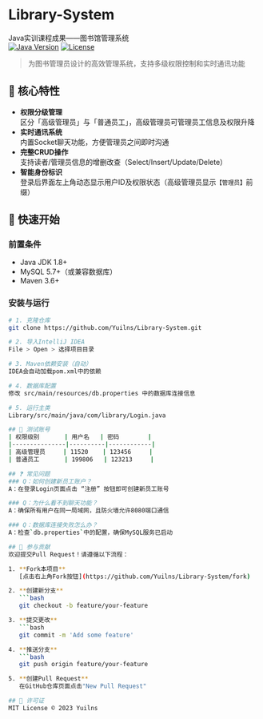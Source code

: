 # Library-System
Java实训课程成果——图书馆管理系统  
[![Java Version](https://img.shields.io/badge/Java-8%2B-orange?logo=java)](https://java.com) 
[![License](https://img.shields.io/badge/License-MIT-blue)](LICENSE)

> 为图书管理员设计的高效管理系统，支持多级权限控制和实时通讯功能

## 🌟 核心特性
- **权限分级管理**  
  区分「高级管理员」与「普通员工」，高级管理员可管理员工信息及权限升降
- **实时通讯系统**  
  内置Socket聊天功能，方便管理员之间即时沟通
- **完整CRUD操作**  
  支持读者/管理员信息的增删改查（Select/Insert/Update/Delete）
- **智能身份标识**  
  登录后界面左上角动态显示用户ID及权限状态（高级管理员显示`【管理员】`前缀）

## 🚀 快速开始
### 前置条件
- Java JDK 1.8+
- MySQL 5.7+（或兼容数据库）
- Maven 3.6+

### 安装与运行
```bash
# 1. 克隆仓库
git clone https://github.com/Yuilns/Library-System.git

# 2. 导入IntelliJ IDEA
File > Open > 选择项目目录

# 3. Maven依赖安装（自动）
IDEA会自动加载pom.xml中的依赖

# 4. 数据库配置
修改 src/main/resources/db.properties 中的数据库连接信息

# 5. 运行主类
Library/src/main/java/com/library/Login.java

## 🧪 测试账号
| 权限级别       | 用户名   | 密码        |
|---------------|----------|------------|
| 高级管理员     | 11520    | 123456     |
| 普通员工       | 199806   | 123213     |

## ❓ 常见问题
### Q：如何创建新员工账户？
A：在登录Login页面点击 “注册” 按钮即可创建新员工账号

### Q：为什么看不到聊天功能？
A：确保所有用户在同一局域网，且防火墙允许8080端口通信

### Q：数据库连接失败怎么办？
A：检查`db.properties`中的配置，确保MySQL服务已启动

## 🤝 参与贡献
欢迎提交Pull Request！请遵循以下流程：

1. **Fork本项目**  
   [点击右上角Fork按钮](https://github.com/Yuilns/Library-System/fork)

2. **创建新分支**  
   ```bash
   git checkout -b feature/your-feature

3. **提交更改**  
   ```bash
   git commit -m 'Add some feature'

4. **推送分支**  
   ```bash
   git push origin feature/your-feature

5. **创建Pull Request**  
   在GitHub仓库页面点击"New Pull Request"

## 📜 许可证
MIT License © 2023 Yuilns
